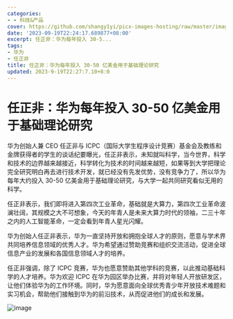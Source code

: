 ```yaml
---
categories:
- - 科技&产品
cover: https://github.com/shangy1yi/picx-images-hosting/raw/master/image.29lzheengj0g.webp
date: '2023-09-19T22:24:17.689877+08:00'
excerpt: 任正非：华为每年投入 30-5...
tags:
- 华为
- 任正非
title: 任正非：华为每年投入 30-50 亿美金用于基础理论研究
updated: 2023-9-19T22:27:7.10+8:0
---
```

# 任正非：华为每年投入 30-50 亿美金用于基础理论研究

华为创始人兼 CEO 任正非与 ICPC（国际大学生程序设计竞赛）基金会及教练和金牌获得者的学生的谈话纪要曝光，任正非表示，未知就叫科学，当今世界，科学和技术的边界越来越接近，科学转化为技术的时间越来越短，如果等到大学把理论完全研究明白再去进行技术开发，就已经没有先发优势，没有竞争力了，所以华为每年大约投入 30-50 亿美金用于基础理论研究，与大学一起共同研究看似无用的科学。

任正非表示，我们即将进入第四次工业革命，基础就是大算力，第四次工业革命波澜壮阔，其规模之大不可想象，今天的年青人是未来大算力时代的领袖，二三十年之内的人工智能革命，一定会看到年青人星光闪耀。

华为创始人任正非表示，华为一直坚持开放和拥抱全球人才的原则，愿意与学术界共同培养信息领域的优秀人才。华为希望通过赞助竞赛和组织交流活动，促进全球信息产业的发展和各国信息领域人才的培养。

任正非强调，除了 ICPC 竞赛，华为也愿意赞助其他学科的竞赛，以此推动基础科学的人才培养。华为欢迎 ICPC 在华为园区举办比赛，并将对年轻人开放研发区，让他们体验华为的工作环境。同时，华为愿意面向全球优秀青少年开放技术难题和实习机会，帮助他们接触到华为的前沿技术，从而促进他们的成长和发展。


<img src="https://github.com/shangy1yi/picx-images-hosting/raw/master/image.29lzheengj0g.webp" alt="image" />
